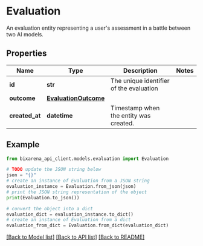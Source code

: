 # Evaluation

An evaluation entity representing a user's assessment in a battle between two AI models.

## Properties

| Name           | Type                                          | Description                             | Notes |
| -------------- | --------------------------------------------- | --------------------------------------- | ----- |
| **id**         | **str**                                       | The unique identifier of the evaluation |
| **outcome**    | [**EvaluationOutcome**](EvaluationOutcome.md) |                                         |
| **created_at** | **datetime**                                  | Timestamp when the entity was created.  |

## Example

```python
from bixarena_api_client.models.evaluation import Evaluation

# TODO update the JSON string below
json = "{}"
# create an instance of Evaluation from a JSON string
evaluation_instance = Evaluation.from_json(json)
# print the JSON string representation of the object
print(Evaluation.to_json())

# convert the object into a dict
evaluation_dict = evaluation_instance.to_dict()
# create an instance of Evaluation from a dict
evaluation_from_dict = Evaluation.from_dict(evaluation_dict)
```

[[Back to Model list]](../README.md#documentation-for-models) [[Back to API list]](../README.md#documentation-for-api-endpoints) [[Back to README]](../README.md)
